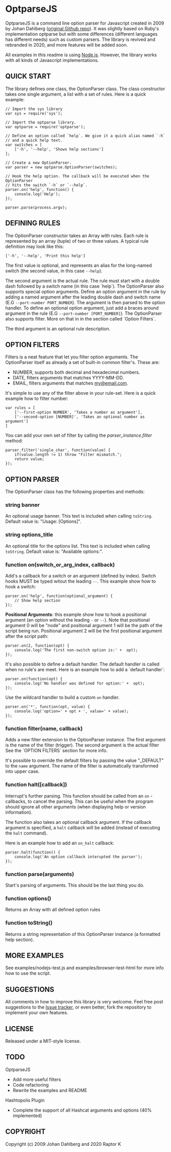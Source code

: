 OptparseJS
===========

OptparseJS is a command line option parser for Javascript created in 2009 by Johan Dahlberg ([original Github repo](https://github.com/jfd/optparse-js)). It was slightly based on Ruby's implementation optparse but with some differences (different languages has different needs) such as custom parsers. The library is revived and rebranded in 2020, and more features will be added soon.

All examples in this readme is using [Node.js](http://nodejs.org/). However, the library works with all kinds of Javascript implementations.


QUICK START
-----------

The library defines one class, the OptionParser class. The class constructor takes one single argument, a list with a set of rules. Here is a quick example:

	// Import the sys library
	var sys = require('sys');

	// Import the optparse library.
	var optparse = require('optparse');
	
	// Define an option called `help`. We give it a quick alias named `-h` 	
	// and a quick help text.
	var switches = [
		['-h', '--help', 'Shows help sections']
	];
	
	// Create a new OptionParser.
	var parser = new optparse.OptionParser(switches);
	
	// Hook the help option. The callback will be executed when the OptionParser 
	// hits the switch `-h` or `--help`. 
	parser.on('help', function() {
		console.log('Help');
	});
	
	parser.parse(process.argv);


DEFINING RULES
--------------
The OptionParser constructor takes an Array with rules. Each rule is represented by an array (tuple) of two or three values. A typical rule definition may look like this:

	['-h', '--help', 'Print this help']
	
	
The first value is optional, and represents an alias for the long-named switch (the second value, in this case `--help`). 

The second argument is the actual rule. The rule must start with a double dash followed by a switch name (in this case ´help´). The OptionParser also supports special option arguments. Define an option argument in the rule by adding a named argument after the leading double dash and switch name (E.G `--port-number PORT_NUMBER`). The argument is then parsed to the option handler. To define an optional option argument, just add a braces around argument in the rule (E.G `--port-number [PORT_NUMBER]`). The OptionParser also supports filter. More on that in in the section called ´Option Filters´.

The third argument is an optional rule description. 


OPTION FILTERS
--------------
Filters is a neat feature that let you filter option arguments. The OptionParser itself as already a set of built-in common filter's. These are:

- NUMBER, supports both decimal and hexadecimal numbers.
- DATE, filters arguments that matches YYYY-MM-DD. 
- EMAIL, filters arguments that matches my@email.com.
 
It's simple to use any of the filter above in your rule-set. Here is a quick example how to filter number: 

	var rules = [
		['--first-option NUMBER', 'Takes a number as argument'],
		['--second-option [NUMBER]', 'Takes an optional number as argument']
	]

You can add your own set of filter by calling the *parser_instance.filter* method:

	parser.filter('single_char', function(value) {
		if(value.length != 1) throw "Filter mismatch.";
		return value;
	});


OPTION PARSER
-------------
The OptionParser class has the following properties and methods:

### string banner
An optional usage banner. This text is included when calling `toString`. Default value is: "Usage: [Options]".


### string options_title
An optional title for the options list. This text is included when calling `toString`. Default value is: "Available options:".


### function on(switch_or_arg_index, callback)
Add's a callback for a switch or an argument (defined by index). Switch hooks MUST be typed witout the leading `--`. This example show how to hook a switch:

	parser.on('help', function(optional_argument) {
		// Show help section
	});
	
**Positional Arguments**: this example show how to hook a positional argument (an option without the leading `-` or `--`).
Note that positional argument 0 will be "node" and positional argument 1 will be the path of the
script being run. Positional argument 2 will be the first positional argument after the script path: 

	parser.on(2, function(opt) {
		console.log('The first non-switch option is:' +  opt);
	});
	
It's also possible to define a default handler. The default handler is called when no rule's are meet. Here is an example how to add a ´default handler´:

	parser.on(function(opt) {
		console.log('No handler was defined for option:' +  opt);
	});
	
Use the wildcard handler to build a custom `on` handler.

	parser.on('*', function(opt, value) {
		console.log('option=' + opt + ', value=' + value);
	});
	
### function filter(name, callback)
Adds a new filter extension to the OptionParser instance. The first argument is the name of the filter (trigger). The second argument is the actual filter  See the ´OPTION FILTERS´ section for more info. 

It's possible to override the default filters by passing the value "_DEFAULT" to the `name` argument. The name of the filter is automatically transformed into 
upper case.


### function halt([callback]) 
Interrupt's further parsing. This function should be called from an `on` -callbacks, to cancel the parsing. This can be useful when the program should ignore all other arguments (when displaying help or version information).

The function also takes an optional callback argument. If the callback argument is specified, a `halt` callback will be added (instead of executing the `halt` command).

Here is an example how to add an `on_halt` callback:

	parser.halt(function() {
		console.log('An option callback interupted the parser');
	});

	
### function parse(arguments)
Start's parsing of arguments. This should be the last thing you do.


### function options()
Returns an Array with all defined option rules 


### function toString()
Returns a string representation of this OptionParser instance (a formatted help section).


MORE EXAMPLES
-------------
See examples/nodejs-test.js and examples/browser-test-html for more info how to
use the script. 


SUGGESTIONS
-----------
All comments in how to improve this library is very welcome. Feel free post suggestions to the [Issue tracker](http://github.com/shivanraptor/optparse-js/issues), or even better, fork the repository to implement your own features.


LICENSE
-------
Released under a MIT-style license.


TODO
----
OptparseJS
- Add more useful filters
- Code refactoring
- Rewrite the examples and README

Hashtopolis Plugin
- Complete the support of all Hashcat arguments and options (40% implemented)


COPYRIGHT
---------
Copyright (c) 2009 Johan Dahlberg and 2020 Raptor K

